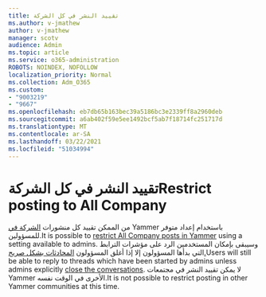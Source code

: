 ```yaml
---
title: تقييد النشر في كل الشركة
ms.author: v-jmathew
author: v-jmathew
manager: scotv
audience: Admin
ms.topic: article
ms.service: o365-administration
ROBOTS: NOINDEX, NOFOLLOW
localization_priority: Normal
ms.collection: Adm_O365
ms.custom:
- "9003219"
- "9667"
ms.openlocfilehash: eb7db65b163bec39a5186bc3e2339ff8a2960deb
ms.sourcegitcommit: a6ab402f59e5ee1492bcf5ab7f18714fc251717d
ms.translationtype: MT
ms.contentlocale: ar-SA
ms.lasthandoff: 03/22/2021
ms.locfileid: "51034994"
---
```

# <a name="restrict-posting-to-all-company"></a><span data-ttu-id="7dfaa-102">تقييد النشر في كل الشركة</span><span class="sxs-lookup"><span data-stu-id="7dfaa-102">Restrict posting to All Company</span></span>

<span data-ttu-id="7dfaa-103">من الممكن تقييد كل منشورات [الشركة في](https://support.microsoft.com/office/restrict-all-company-posts-in-yammer-3219d2ae-db15-4c9f-9dd2-28559ae39a97) Yammer باستخدام إعداد متوفر للمسؤولين.</span><span class="sxs-lookup"><span data-stu-id="7dfaa-103">It is possible to [restrict All Company posts in Yammer](https://support.microsoft.com/office/restrict-all-company-posts-in-yammer-3219d2ae-db15-4c9f-9dd2-28559ae39a97) using a setting available to admins.</span></span> <span data-ttu-id="7dfaa-104">وسيبقى بإمكان المستخدمين الرد على مؤشرات الترابط التي بدأها المسؤولون إلا إذا أغلق المسؤولون [المحادثات بشكل صريح.](https://support.microsoft.com/office/pin-close-and-report-conversations-in-yammer-62a5fbc2-ff1b-4418-9334-d2b4b17062cb)</span><span class="sxs-lookup"><span data-stu-id="7dfaa-104">Users will still be able to reply to threads which have been started by admins unless admins explicitly [close the conversations](https://support.microsoft.com/office/pin-close-and-report-conversations-in-yammer-62a5fbc2-ff1b-4418-9334-d2b4b17062cb).</span></span> <span data-ttu-id="7dfaa-105">لا يمكن تقييد النشر في مجتمعات Yammer الأخرى في الوقت نفسه.</span><span class="sxs-lookup"><span data-stu-id="7dfaa-105">It is not possible to restrict posting in other Yammer communities at this time.</span></span>
